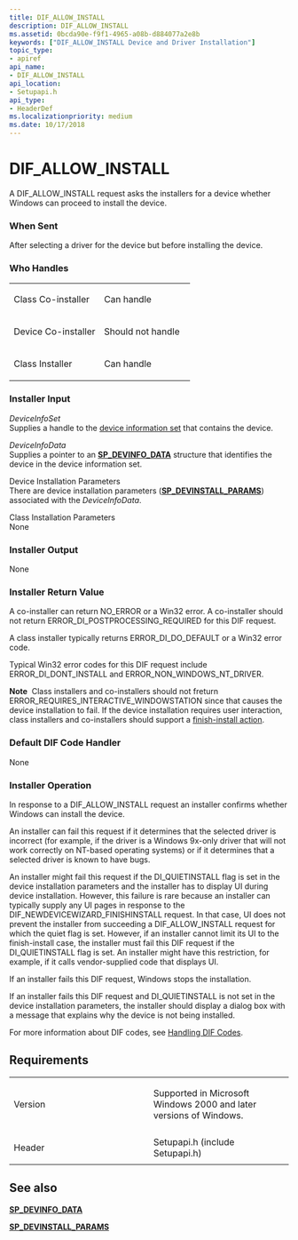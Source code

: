 ```yaml
---
title: DIF_ALLOW_INSTALL
description: DIF_ALLOW_INSTALL
ms.assetid: 0bcda90e-f9f1-4965-a08b-d884077a2e8b
keywords: ["DIF_ALLOW_INSTALL Device and Driver Installation"]
topic_type:
- apiref
api_name:
- DIF_ALLOW_INSTALL
api_location:
- Setupapi.h
api_type:
- HeaderDef
ms.localizationpriority: medium
ms.date: 10/17/2018
---
```


# DIF_ALLOW_INSTALL


A DIF_ALLOW_INSTALL request asks the installers for a device whether Windows can proceed to install the device.

### When Sent

After selecting a driver for the device but before installing the device.

### Who Handles

<table>
<colgroup>
<col width="50%" />
<col width="50%" />
</colgroup>
<tbody>
<tr class="odd">
<td align="left"><p>Class Co-installer</p></td>
<td align="left"><p>Can handle</p></td>
</tr>
<tr class="even">
<td align="left"><p>Device Co-installer</p></td>
<td align="left"><p>Should not handle</p></td>
</tr>
<tr class="odd">
<td align="left"><p>Class Installer</p></td>
<td align="left"><p>Can handle</p></td>
</tr>
</tbody>
</table>

 

### Installer Input

<a href="" id="deviceinfoset"></a>*DeviceInfoSet*  
Supplies a handle to the [device information set](./device-information-sets.md) that contains the device.

<a href="" id="deviceinfodata"></a>*DeviceInfoData*  
Supplies a pointer to an [**SP_DEVINFO_DATA**](/windows/desktop/api/setupapi/ns-setupapi-_sp_devinfo_data) structure that identifies the device in the device information set.

<a href="" id="device-installation-parameters-"></a>Device Installation Parameters   
There are device installation parameters ([**SP_DEVINSTALL_PARAMS**](/windows/desktop/api/setupapi/ns-setupapi-_sp_devinstall_params_a)) associated with the *DeviceInfoData*.

<a href="" id="class-installation-parameters"></a>Class Installation Parameters  
None

### Installer Output

<a href="" id="none"></a>None  

### Installer Return Value

A co-installer can return NO_ERROR or a Win32 error. A co-installer should not return ERROR_DI_POSTPROCESSING_REQUIRED for this DIF request.

A class installer typically returns ERROR_DI_DO_DEFAULT or a Win32 error code.

Typical Win32 error codes for this DIF request include ERROR_DI_DONT_INSTALL and ERROR_NON_WINDOWS_NT_DRIVER.

**Note**  Class installers and co-installers should not freturn ERROR_REQUIRES_INTERACTIVE_WINDOWSTATION since that causes the device installation to fail. If the device installation requires user interaction, class installers and co-installers should support a [finish-install action](./finish-install-actions--windows-vista-and-later-.md).

 

### Default DIF Code Handler

None

### Installer Operation

In response to a DIF_ALLOW_INSTALL request an installer confirms whether Windows can install the device.

An installer can fail this request if it determines that the selected driver is incorrect (for example, if the driver is a Windows 9x-only driver that will not work correctly on NT-based operating systems) or if it determines that a selected driver is known to have bugs.

An installer might fail this request if the DI_QUIETINSTALL flag is set in the device installation parameters and the installer has to display UI during device installation. However, this failure is rare because an installer can typically supply any UI pages in response to the DIF_NEWDEVICEWIZARD_FINISHINSTALL request. In that case, UI does not prevent the installer from succeeding a DIF_ALLOW_INSTALL request for which the quiet flag is set. However, if an installer cannot limit its UI to the finish-install case, the installer must fail this DIF request if the DI_QUIETINSTALL flag is set. An installer might have this restriction, for example, if it calls vendor-supplied code that displays UI.

If an installer fails this DIF request, Windows stops the installation.

If an installer fails this DIF request and DI_QUIETINSTALL is not set in the device installation parameters, the installer should display a dialog box with a message that explains why the device is not being installed.

For more information about DIF codes, see [Handling DIF Codes](./handling-dif-codes.md).

Requirements
------------

<table>
<colgroup>
<col width="50%" />
<col width="50%" />
</colgroup>
<tbody>
<tr class="odd">
<td align="left"><p>Version</p></td>
<td align="left"><p>Supported in Microsoft Windows 2000 and later versions of Windows.</p></td>
</tr>
<tr class="even">
<td align="left"><p>Header</p></td>
<td align="left">Setupapi.h (include Setupapi.h)</td>
</tr>
</tbody>
</table>

## See also


[**SP_DEVINFO_DATA**](/windows/desktop/api/setupapi/ns-setupapi-_sp_devinfo_data)

[**SP_DEVINSTALL_PARAMS**](/windows/desktop/api/setupapi/ns-setupapi-_sp_devinstall_params_a)

 

